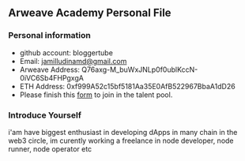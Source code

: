 ## Arweave Academy Personal File

### Personal information

- github account: bloggertube 
- Email: jamilludinamd@gmail.com
- Arweave Address: Q76axg-M_buWxJNLp0f0ublKccN-0iVC6Sb4FHPgxgA
- ETH Address: 0xf999A52c15bf5181Aa35E0AfB522967BbaA1dD26
- Please finish this [form](https://docs.google.com/forms/d/e/1FAIpQLSfWA5fIIcBgmRppm3jNz5vmf9Mai_QMVil-2pO4r7YKn_Zhtw/viewform?usp=sf_link) to join in the talent pool.

### Introduce Yourself
 i'am have biggest enthusiast in developing dApps in many chain in the web3 circle, im curently working a freelance in node developer, node runner, node operator etc
